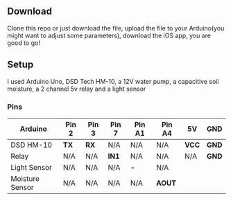 ## Download
Clone this repo or just download the file, upload the file to your Arduino(you might want to adjust some parameters), download the iOS app, you are good to go!

## Setup
I used Arduino Uno, DSD Tech HM-10, a 12V water pump, a capacitive soil moisture, a 2 channel 5v relay and a light sensor

### Pins

|Arduino|Pin 2| Pin 3| Pin 7| Pin A1| Pin A4|5V|GND|
|-----|-----|-----|------|-----|-----|-----|-----|
|DSD HM-10|**TX**|**RX**|N/A|N/A|N/A|**VCC**|**GND**|
|Relay|N/A|N/A|**IN1**|N/A|N/A|N/A|**GND**|
|Light Sensor|N/A|N/A|N/A|**-**|N/A|||
|Moisture Sensor|N/A|N/A|N/A|N/A|**AOUT**|||
